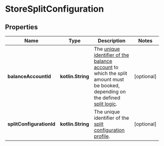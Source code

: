 
# StoreSplitConfiguration

## Properties
Name | Type | Description | Notes
------------ | ------------- | ------------- | -------------
**balanceAccountId** | **kotlin.String** | The [unique identifier of the balance account](https://docs.adyen.com/api-explorer/#/balanceplatform/latest/get/balanceAccounts/{id}__queryParam_id) to which the split amount must be booked, depending on the defined [split logic](https://docs.adyen.com/api-explorer/Management/latest/post/merchants/_merchantId_/splitConfigurations#request-rules-splitLogic). |  [optional]
**splitConfigurationId** | **kotlin.String** | The unique identifier of the [split configuration profile](https://docs.adyen.com/marketplaces-and-platforms/automatic-split-configuration/create-split-configuration/). |  [optional]



